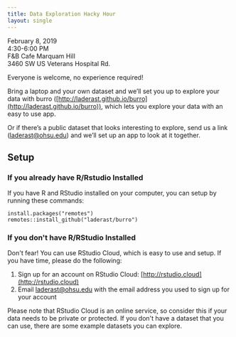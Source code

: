 ```yaml
---
title: Data Exploration Hacky Hour
layout: single
---
```


February 8, 2019  
4:30-6:00 PM  
F&B Cafe Marquam Hill  
3460 SW US Veterans Hospital Rd.  

Everyone is welcome, no experience required!

Bring a laptop and your own dataset and we’ll set you up to explore your data with burro ([http://laderast.github.io/burro](http://laderast.github.io/burro)), which lets you explore your data with an easy to use app. 

Or if there’s a public dataset that looks interesting to explore, send us a link (laderast@ohsu.edu) and we’ll set up an app to look at it together. 

## Setup

### If you already have R/Rstudio Installed

If you have R and RStudio installed on your computer, you can setup by running these commands:

```
install.packages("remotes")
remotes::install_github("laderast/burro")
```

### If you don't have R/RStudio Installed

Don't fear! You can use RStudio Cloud, which is easy to use and setup. If you have time, please do the following:

1. Sign up for an account on RStudio Cloud: [http://rstudio.cloud](http://rstudio.cloud)
2. Email laderast@ohsu.edu with the email address you used to sign up for your account

Please note that RStudio Cloud is an online service, so consider this if your data needs to be private or protected. If you don't have a dataset that you can use, there are some example datasets you can explore.
